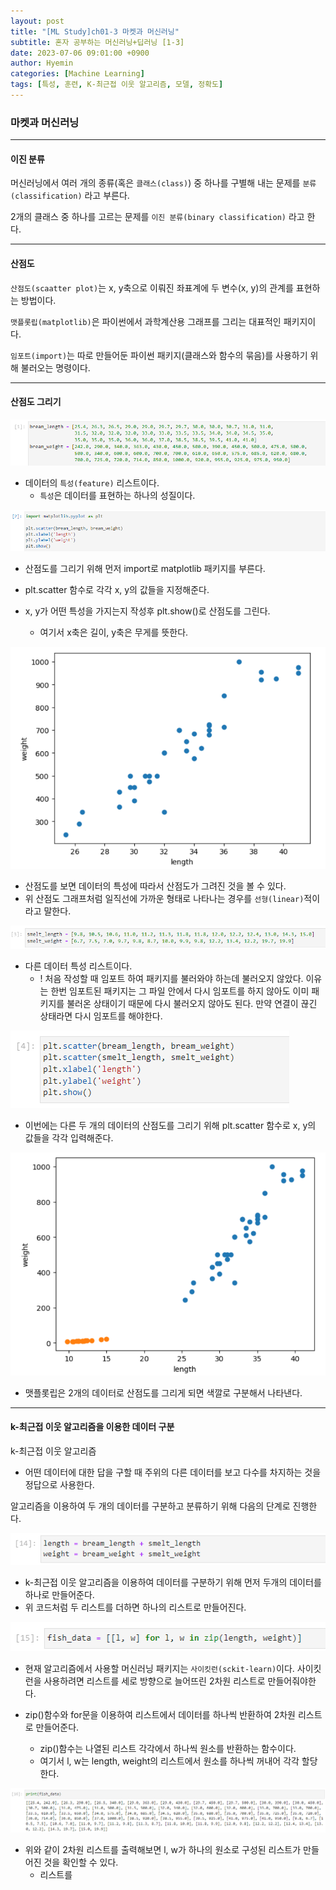 ```yaml
---
layout: post
title: "[ML Study]ch01-3 마켓과 머신러닝"
subtitle: 혼자 공부하는 머신러닝+딥러닝 [1-3]
date: 2023-07-06 09:01:00 +0900
author: Hyemin
categories: [Machine Learning]
tags: [특성, 훈련, K-최근접 이웃 알고리즘, 모델, 정확도]
---
```


### 마켓과 머신러닝
------------------
#### 이진 분류
머신러닝에서 여러 개의 종류(혹은 `클래스(class)`) 중 하나를 구별해 내는 문제를 `분류(classification)` 라고 부른다.

2개의 클래스 중 하나를 고르는 문제를 `이진 분류(binary classification)` 라고 한다.

-------------------
#### 산점도
`산점도(scaatter plot)`는 x, y축으로 이뤄진 좌표계에 두 변수(x, y)의 관계를 표현하는 방법이다.

`맷플롯립(matplotlib)`은 파이썬에서 과학계산용 그래프를 그리는 대표적인 패키지이다.

`임포트(import)`는 따로 만들어둔 파이썬 패키지(클래스와 함수의 묶음)를 사용하기 위해 불러오는 명령이다.

-------------------    
#### 산점도 그리기

![1-1 도미 데이터](/assets/images/post/2023-07-06-%5B1-3%5D/1-3-(1)%20%EB%8F%84%EB%AF%B8%20%EA%B8%B8%EC%9D%B4.png)

- 데이터의 `특성(feature)` 리스트이다.
    - `특성`은 데이터를 표현하는 하나의 성질이다. 

![1-2 산점도 그리기_1](/assets/images/post/2023-07-06-%5B1-3%5D/1-3-(2)%20%EC%82%B0%EC%A0%90%EB%8F%84%20%EA%B7%B8%EB%A6%AC%EA%B8%B0.png)

- 산점도를 그리기 위해 먼저 import로 matplotlib 패키지를 부른다. 

- plt.scatter 함수로 각각 x, y의 값들을 지정해준다.

- x, y가 어떤 특성을 가지는지 작성후 plt.show()로 산점도를 그린다.
    - 여기서 x축은 길이, y축은 무게를 뜻한다.

![1-3 산점도_1](/assets/images/post/2023-07-06-%5B1-3%5D/1-3-(3)%20%EC%82%B0%EC%A0%90%EB%8F%84_1.png)

- 산점도를 보면 데이터의 특성에 따라서 산점도가 그려진 것을 볼 수 있다.
- 위 산점도 그래프처럼 일직선에 가까운 형태로 나타나는 경우를 `선형(linear)`적이라고 말한다. 

![1-4 빙어 데이터](/assets/images/post/2023-07-06-%5B1-3%5D/1-3-(4)%20%EB%B9%99%EC%96%B4%20%EB%8D%B0%EC%9D%B4%ED%84%B0.png)

- 다른 데이터 특성 리스트이다.
    - ! 처음 작성할 때 임포트 하여 패키지를 불러와야 하는데 불러오지 않았다. 이유는 한번 임포트된 패키지는 그 파일 안에서 다시 임포트를 하지 않아도 이미 패키지를 불러온 상태이기 때문에 다시 불러오지 않아도 된다. 만약 연결이 끊긴 상태라면 다시 임포트를 해야한다.

![1-5 산점도 그리기_2](/assets/images/post/2023-07-06-%5B1-3%5D/1-3-(5)%20%EC%82%B0%EC%A0%90%EB%8F%84%20%EA%B7%B8%EB%A6%AC%EA%B8%B0_2.png)

- 이번에는 다른 두 개의 데이터의 산점도를 그리기 위해 plt.scatter 함수로 x, y의 값들을 각각 입력해준다.


![1-6 산점도_2](/assets/images/post/2023-07-06-%5B1-3%5D/1-3-(6)%20%EC%82%B0%EC%A0%90%EB%8F%84_2.png)

- 맷플롯립은 2개의 데이터로 산점도를 그리게 되면 색깔로 구분해서 나타낸다.

-------------------
#### k-최근접 이웃 알고리즘을 이용한 데이터 구분

k-최근접 이웃 알고리즘
- 어떤 데이터에 대한 답을 구할 때 주위의 다른 데이터를 보고 다수를 차지하는 것을 정답으로 사용한다.

알고리즘을 이용하여 두 개의 데이터를 구분하고 분류하기 위해 다음의 단계로 진행한다.

![1-7 리스트 더하기](/assets/images/post/2023-07-06-%5B1-3%5D/1-3-(7)%20%EB%A6%AC%EC%8A%A4%ED%8A%B8%20%EB%8D%94%ED%95%98%EA%B8%B0.png)

- k-최근접 이웃 알고리즘을 이용하여 데이터를 구분하기 위해 먼저 두개의 데이터를 하나로 만들어준다.
- 위 코드처럼 두 리스트를 더하면 하나의 리스트로 만들어진다.

![1-8 2차원 리스트 만들기](/assets/images/post/2023-07-06-%5B1-3%5D/1-3-(8)%202%EC%B0%A8%EC%9B%90%20%EB%A6%AC%EC%8A%A4%ED%8A%B8%20%EB%A7%8C%EB%93%A4%EA%B8%B0.png)

- 현재 알고리즘에서 사용할 머신러닝 패키지는 `사이킷런(sckit-learn)`이다. 사이킷런을 사용하려면 리스트를 세로 방향으로 늘어뜨린 2차원 리스트로 만들어줘야한다.

- zip()함수와 for문을 이용하여 리스트에서 데이터를 하나씩 반환하여 2차원 리스트로 만들어준다.
    - zip()함수는 나열된 리스트 각각에서 하나씩 원소를 반환하는 함수이다.
    - 여기서 l, w는 length, weight의 리스트에서 원소를 하나씩 꺼내어 각각 할당한다.

![1-9 2차원 리스트 출력](/assets/images/post/2023-07-06-%5B1-3%5D/1-3-(9)%202%EC%B0%A8%EC%9B%90%20%EB%A6%AC%EC%8A%A4%ED%8A%B8%20%EC%B6%9C%EB%A0%A5%EB%AC%BC.png)

- 위와 같이 2차원 리스트를 출력해보면 l, w가 하나의 원소로 구성된 리스트가 만들어진 것을 확인할 수 있다.
    - 리스트를 














